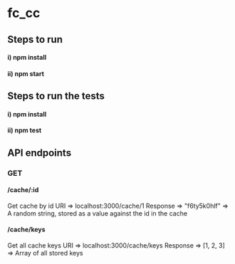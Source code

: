 # fc_cc

## Steps to run
#### i) npm install
#### ii) npm start

## Steps to run the tests
#### i) npm install
#### ii) npm test

## API endpoints
### GET
#### /cache/:id
  Get cache by id
    URI => localhost:3000/cache/1
    Response => "f6ty5k0hlf" => A random string, stored as a value against the id in the cache
#### /cache/keys
  Get all cache keys
    URI => localhost:3000/cache/keys
    Response => [1, 2, 3] => Array of all stored keys
    
